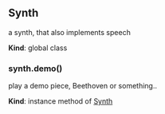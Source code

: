 ## Synth
a synth, that also implements speech

**Kind**: global class


### synth.demo()
play a demo piece, Beethoven or something..

**Kind**: instance method of [Synth](#Synth)


